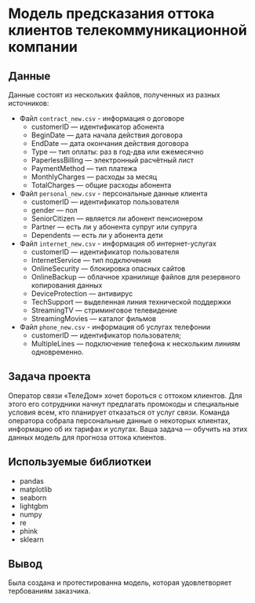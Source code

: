 # Модель предсказания оттока клиентов телекоммуникационной компании
## Данные 
Данные состоят из нескольких файлов, полученных из разных источников:
- Файл `contract_new.csv` - информация о договоре
  - customerID — идентификатор абонента
  - BeginDate — дата начала действия договора
  - EndDate — дата окончания действия договора
  - Type — тип оплаты: раз в год-два или ежемесячно
  - PaperlessBilling — электронный расчётный лист
  - PaymentMethod — тип платежа
  - MonthlyCharges — расходы за месяц
  - TotalCharges — общие расходы абонента
- Файл `personal_new.csv` - персональные данные клиента
  - customerID — идентификатор пользователя
  - gender — пол
  - SeniorCitizen — является ли абонент пенсионером
  - Partner — есть ли у абонента супруг или супруга
  - Dependents — есть ли у абонента дети
- Файл `internet_new.csv` - информация об интернет-услугах
  - customerID — идентификатор пользователя
  - InternetService — тип подключения
  - OnlineSecurity — блокировка опасных сайтов
  - OnlineBackup — облачное хранилище файлов для резервного копирования данных
  - DeviceProtection — антивирус
  - TechSupport — выделенная линия технической поддержки
  - StreamingTV — стриминговое телевидение
  - StreamingMovies — каталог фильмов
- Файл `phone_new.csv` - информация об услугах телефонии
  - customerID — идентификатор пользователя;
  - MultipleLines — подключение телефона к нескольким линиям одновременно. 
## Задача проекта
Оператор связи «ТелеДом» хочет бороться с оттоком клиентов. Для этого его сотрудники начнут предлагать промокоды и специальные условия всем, кто планирует отказаться от услуг связи. Команда оператора собрала персональные данные о некоторых клиентах, информацию об их тарифах и услугах. Ваша задача — обучить на этих данных модель для прогноза оттока клиентов.
## Используемые библиоткеи
  - pandas
  - matplotlib
  - seaborn
  - lightgbm
  - numpy
  - re
  - phink
  - sklearn
## Вывод
Была создана и протестированна модель, которая удовлетворяет тербованиям заказчика.

